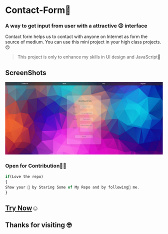 # Contact-Form🤩

### A way to get input from user with a attractive 😍 interface

Contact form helps us to contact with anyone on Internet as form the source of medium. You can use this mini project in your high class projects.🙃

>  This project is only to enhance my skills in UI design and JavaScript💪

## ScreenShots

![Pic of the projects](ScreenShot.png)

 ### Open for Contribution👨‍💻

```javascript
if(Love the repo)
{
Show your 💖 by Staring Some of My Repo and by following🙂 me.
}
```
## [Try Now](https://ug-sep.github.io/Contact-Form/)☺
## Thanks for visiting 🤓

